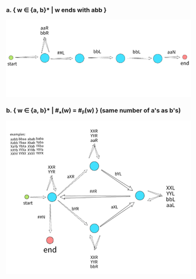 ### a. { w ∈ {a, b}\* | w ends with abb }

![Exercise5a](images/Exercise5a.png)

### b. { w ∈ {a, b}\* | #ₐ(w) = #ᵦ(w) } (same number of a's as b's)

![Exercise5b](images/Exercise5b.png)
